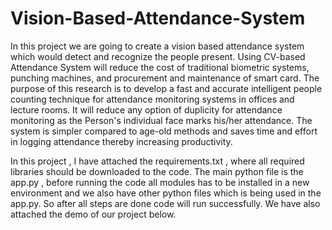 # Vision-Based-Attendance-System
In this project we are going to create a vision based attendance system which would detect and recognize the people present. Using CV-based Attendance System will reduce the cost of traditional biometric systems, punching machines, and procurement and maintenance of smart card. The purpose of this research is to develop a fast and accurate intelligent people counting technique for attendance monitoring systems in offices and lecture rooms. It will reduce any option of duplicity for attendance monitoring as the Person's individual face marks his/her attendance. The system is simpler compared to age-old methods and saves time and effort in logging attendance thereby increasing productivity.

In this project , I have attached the requirements.txt , where all required libraries should be downloaded to the code. The main python file is the app.py , before running the code all modules has to be installed in a new environment and we also have other python files which is being used in the app.py. So after all steps are done code will run successfully. We have also attached the demo of our project below.
